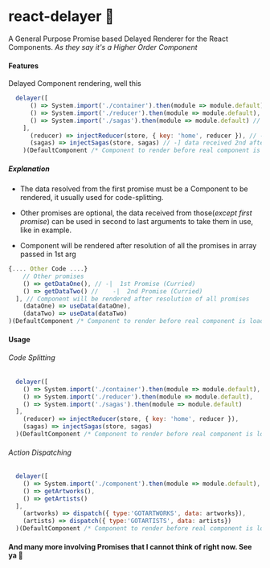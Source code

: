 #  react-delayer 🐢

A General Purpose Promise based Delayed Renderer for the React Components.
_As they say it's a Higher Order Component_

#### Features

Delayed Component rendering, well this

```javascript
  delayer([
      () => System.import('./container').then(module => module.default), // Component to be rendered
      () => System.import('./reducer').then(module => module.default), // -|  1st Promise (Curried)
      () => System.import('./sagas').then(module => module.default) //    -|  2nd Promise (Curried)
    ],
      (reducer) => injectReducer(store, { key: 'home', reducer }), // -] data received 1st after promise resolution
      (sagas) => injectSagas(store, sagas) // -] data received 2nd after promise resolution
    )(DefaultComponent /* Component to render before real component is loaded or failed*/)
```

##### Explanation

- The data resolved from the first promise must be a Component to be rendered, it usually used for code-splitting.

- Other promises are optional, the data received from those(_except first promise_) can be used in second to last arguments to take them in use, like in example.

- Component will be rendered after resolution of all the promises in array passed in 1st arg

```javascript
{.... Other Code ....}
    // Other promises
    () => getDataOne(), // -|  1st Promise (Curried)
    () => getDataTwo() //    -|  2nd Promise (Curried)
  ], // Component will be rendered after resolution of all promises
    (dataOne) => useData(dataOne),
    (dataTwo) => useData(dataTwo)
)(DefaultComponent /* Component to render before real component is loaded or failed*/)

```

#### Usage


###### Code Splitting

```javascript
  delayer([
    () => System.import('./container').then(module => module.default), // Component to be rendered
    () => System.import('./reducer').then(module => module.default),
    () => System.import('./sagas').then(module => module.default)
  ],
    (reducer) => injectReducer(store, { key: 'home', reducer }),
    (sagas) => injectSagas(store, sagas)
  )(DefaultComponent /* Component to render before real component is loaded or failed*/)
```

###### Action Dispatching

```javascript
  delayer([
    () => System.import('./component').then(module => module.default), // Component to be rendered
    () => getArtworks(),
    () => getArtists()
  ],
    (artworks) => dispatch({ type:'GOTARTWORKS', data: artworks}),
    (artists) => dispatch({ type:'GOTARTISTS', data: artists})
  )(DefaultComponent /* Component to render before real component is loaded or failed*/)
```


#### And many more involving Promises that I cannot think of right now. See ya 👋
